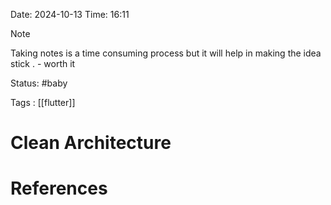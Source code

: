 Date: 2024-10-13     Time: 16:11

> [!NOTE]
> Taking notes is  a time consuming process but it will help in making the idea stick . - worth it 
> 
> 

Status: #baby 

Tags : [[flutter]]

# Clean Architecture






# References




